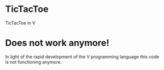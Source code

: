 # TicTacToe
TicTacToe in V

# Does not work anymore!

In light of the rapid development of the V programming language this code is not functioning anymore.
